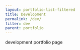 ```yaml
---
layout: portfolio-list-filtered
title: Development
permalink: /dev/
filter: dev
parent: portfolio
---
```


development portfolio page
